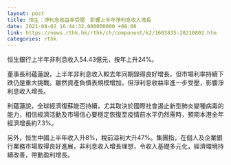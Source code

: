```yaml
---
layout: post
title: 恒生：淨利息收益率受壓　影響上半年淨利息收入增長
date: 2021-08-02 16:44:32.000000000 +08:00
link: https://news.rthk.hk/rthk/ch/component/k2/1603835-20210802.htm
categories: rthk
---
```


恒生銀行上半年非利息收入54.43億元，按年上升24%。

董事長利蘊蓮說，上半年非利息收入較去年同期錄得良好增長，但市場利率持續下跌仍是重大挑戰。雖然資產負債表規模增加，但淨利息收益率進一步受壓，影響淨利息收入增長。

利蘊蓮說，全球經濟復蘇能否持續，尤其取決於國際社會遏止新型肺炎變種病毒的能力，相信經濟活動及市場信心要穩定恢復至疫情前水平仍然需時，預期本港全年經濟增長約7.3%。

另外，恒生中國上半年收入升8%，稅前溢利大升47%。集團指，在個人及企業銀行業務市場取得良好進展，非利息收入增長理想，令收入基礎多元化，經濟環境持續改善，帶動盈利增長。
